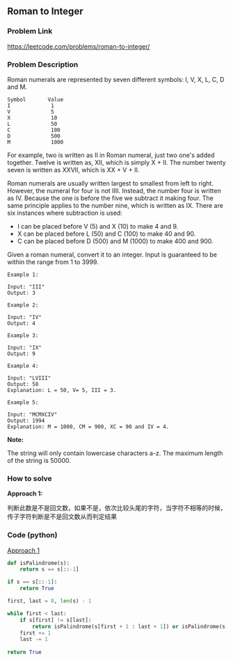 ## Roman to Integer

### Problem Link
https://leetcode.com/problems/roman-to-integer/

### Problem Description 

Roman numerals are represented by seven different symbols: I, V, X, L, C, D and M.

```
Symbol       Value
I             1
V             5
X             10
L             50
C             100
D             500
M             1000

```

For example, two is written as II in Roman numeral, just two one's added together. Twelve is written as, XII, which is simply X + II. The number twenty seven is written as XXVII, which is XX + V + II.

Roman numerals are usually written largest to smallest from left to right. However, the numeral for four is not IIII. Instead, the number four is written as IV. Because the one is before the five we subtract it making four. The same principle applies to the number nine, which is written as IX. There are six instances where subtraction is used:

* I can be placed before V (5) and X (10) to make 4 and 9. 
* X can be placed before L (50) and C (100) to make 40 and 90. 
* C can be placed before D (500) and M (1000) to make 400 and 900.

Given a roman numeral, convert it to an integer. Input is guaranteed to be within the range from 1 to 3999.



```
Example 1:

Input: "III"
Output: 3

```

```
Example 2: 

Input: "IV"
Output: 4

```

```
Example 3: 

Input: "IX"
Output: 9

```


```
Example 4: 

Input: "LVIII"
Output: 58
Explanation: L = 50, V= 5, III = 3.

```

```
Example 5: 

Input: "MCMXCIV"
Output: 1994
Explanation: M = 1000, CM = 900, XC = 90 and IV = 4.

```


**Note:**

The string will only contain lowercase characters a-z. The maximum length of the string is 50000.

### How to solve 

**Approach 1:** 

判断此数是不是回文数，如果不是，依次比较头尾的字符，当字符不相等的时候，传子字符判断是不是回文数从而判定结果

### Code (python)

[Approach 1](https://github.com/yanray/leetcode/blob/master/problems/0680Valid_Palindrome_II/0680Valid_Palindrome_II1.py)

```python
def isPalindrome(s):
    return s == s[::-1]

if s == s[::-1]:
    return True

first, last = 0, len(s) - 1

while first < last:
    if s[first] != s[last]:
        return isPalindrome(s[first + 1 : last + 1]) or isPalindrome(s[first : last])
    first += 1
    last -= 1
    
return True
```
